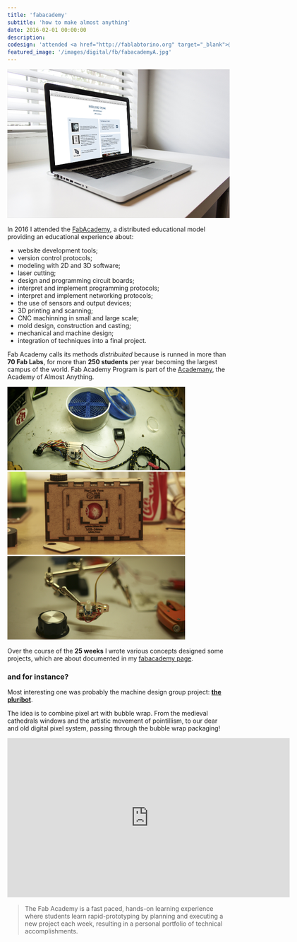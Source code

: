 ```yaml
---
title: 'fabacademy'
subtitle: 'how to make almost anything'
date: 2016-02-01 00:00:00
description:
codesign: 'attended <a href="http://fablabtorino.org" target="_blank">@fablabTORINO</a>'
featured_image: '/images/digital/fb/fabacademyA.jpg'
---
```


[![](/images/digital/fb/1.jpg)](http://archive.fabacademy.org/fabacademy2016/fablabtorino/students/305/)

In 2016 I attended the [FabAcademy](http://fabacademy.org/), a distributed educational model providing an educational experience about:
* website development tools;
* version control protocols;
* modeling with 2D and 3D software;
* laser cutting;
* design and programming circuit boards;
* interpret and implement programming protocols;
* interpret and implement networking protocols;
* the use of sensors and output devices;
* 3D printing and scanning;
* CNC machinning in small and large scale;
* mold design, construction and casting;
* mechanical and machine design;
* integration of techniques into a final project.

Fab Academy calls its methods *distribuited* because is runned in more than **70 Fab Labs**, for more than **250 students** per year becoming the largest campus of the world. Fab Academy Program is part of the [Academany](http://academany.org), the Academy of Almost Anything.

<div class="gallery" data-columns="3" style="max-width: 80%;">
	<img src="/images/digital/fb/2.png">
	<img src="/images/digital/fb/3.png">
	<img src="/images/digital/fb/1.png">
</div>

Over the course of the **25 weeks** I wrote various concepts designed some projects, which are about documented in my [fabacademy page](http://archive.fabacademy.org/fabacademy2016/fablabtorino/students/305/).

### and for instance?

Most interesting one was probably the machine design group project: [**the pluribot**](http://archive.fabacademy.org/archives/2016/fablabtorino/mtm.html).

The idea is to combine pixel art with bubble wrap. From the medieval cathedrals windows and the artistic movement of pointillism, to our dear and old digital pixel system, passing through the bubble wrap packaging!

<iframe src="https://player.vimeo.com/video/162665873" width="640" height="360" frameborder="0" allowfullscreen></iframe>


> The Fab Academy is a fast paced, hands-on learning experience where students learn rapid-prototyping by planning and executing a new project each week, resulting in a personal portfolio of technical accomplishments.
